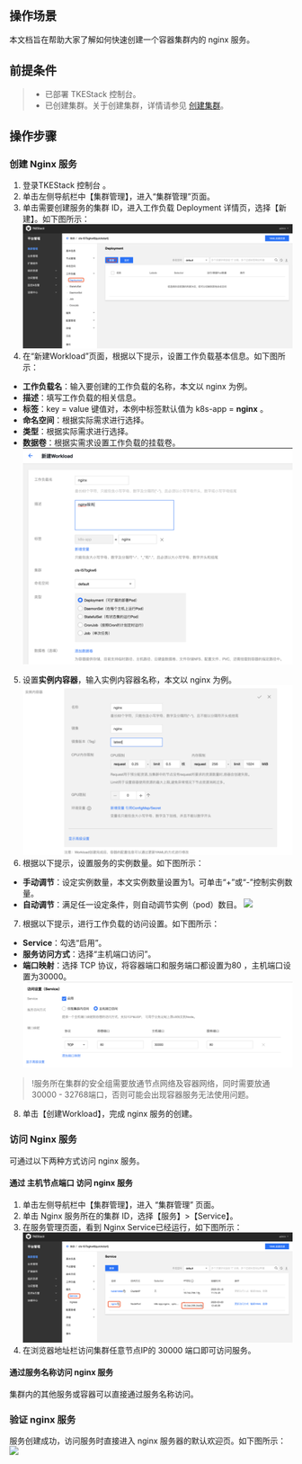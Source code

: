 ## 操作场景
本文档旨在帮助大家了解如何快速创建一个容器集群内的 nginx 服务。

## 前提条件
>- 已部署 TKEStack 控制台。
>-  已创建集群。关于创建集群，详情请参见 [创建集群](https://github.com/tkestack/docs/blob/master/products/platform/cluster.md)。

## 操作步骤

### 创建 Nginx 服务

1. 登录TKEStack 控制台 。
2. 单击左侧导航栏中【集群管理】，进入“集群管理”页面。
3. 单击需要创建服务的集群 ID，进入工作负载 Deployment 详情页，选择【新建】。如下图所示：
![](../../../../images/nginx-1.png)
4. 在“新建Workload”页面，根据以下提示，设置工作负载基本信息。如下图所示：
 - **工作负载名**：输入要创建的工作负载的名称，本文以 nginx 为例。
 - **描述**：填写工作负载的相关信息。
 - **标签**：key = value 键值对，本例中标签默认值为 k8s-app = **nginx** 。
 - **命名空间**：根据实际需求进行选择。
 - **类型**：根据实际需求进行选择。
 - **数据卷**：根据实需求设置工作负载的挂载卷。
![](../../../../images/nginx-2.png)
5. 设置**实例内容器**，输入实例内容器名称，本文以 nginx 为例。
    ![](../../../../images/nginx-3.png)
6. 根据以下提示，设置服务的实例数量。如下图所示：
 - **手动调节**：设定实例数量，本文实例数量设置为1。可单击“+”或“-”控制实例数量。
 - **自动调节**：满足任一设定条件，则自动调节实例（pod）数目。
 ![](https://main.qcloudimg.com/raw/10129daba44bfa7d7573c968cab8c4a4.png)
7.   根据以下提示，进行工作负载的访问设置。如下图所示：   
 - **Service**：勾选“启用”。
 - **服务访问方式**：选择“主机端口访问”。
 - **端口映射**：选择 TCP 协议，将容器端口和服务端口都设置为80 ，主机端口设置为30000。
 ![](../../../../images/nginx-4.png)
 >!服务所在集群的安全组需要放通节点网络及容器网络，同时需要放通30000 - 32768端口，否则可能会出现容器服务无法使用问题。
8. 单击【创建Workload】，完成 nginx 服务的创建。


### 访问 Nginx 服务

可通过以下两种方式访问 nginx 服务。

#### 通过 主机节点端口 访问 nginx 服务

1. 单击左侧导航栏中【集群管理】，进入 “集群管理” 页面。
2. 单击 Nginx 服务所在的集群 ID，选择【服务】>【Service】。
3. 在服务管理页面，看到 Nginx Service已经运行，如下图所示：
![](../../../../images/nginx-5.png)
4. 在浏览器地址栏访问集群任意节点IP的 30000 端口即可访问服务。

#### 通过服务名称访问 nginx 服务

集群内的其他服务或容器可以直接通过服务名称访问。

### 验证 nginx 服务
服务创建成功，访问服务时直接进入 nginx 服务器的默认欢迎页。如下图所示：
![](https://main.qcloudimg.com/raw/37246241fe0abd1d3796c080b1661217.png)
